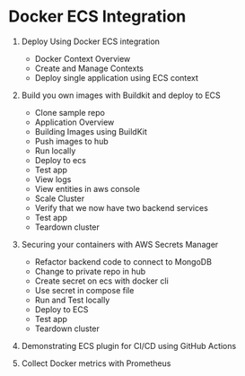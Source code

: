# Docker ECS Integration

1. Deploy Using Docker ECS integration
    - Docker Context Overview
    - Create and Manage Contexts
    - Deploy single application using ECS context

2. Build you own images with Buildkit and deploy to ECS
    - Clone sample repo
    - Application Overview
    - Building Images using BuildKit
    - Push images to hub
    - Run locally
    - Deploy to ecs
    - Test app
    - View logs
    - View entities in aws console
    - Scale Cluster
    - Verify that we now have two backend services 
    - Test app
    - Teardown cluster

3. Securing your containers with AWS Secrets Manager
    - Refactor backend code to connect to MongoDB
    - Change to private repo in hub
    - Create secret on ecs with docker cli
    - Use secret in compose file
    - Run and Test locally
    - Deploy to ECS
    - Test app
    - Teardown cluster

4. Demonstrating ECS plugin for CI/CD using GitHub Actions

5. Collect Docker metrics with Prometheus
